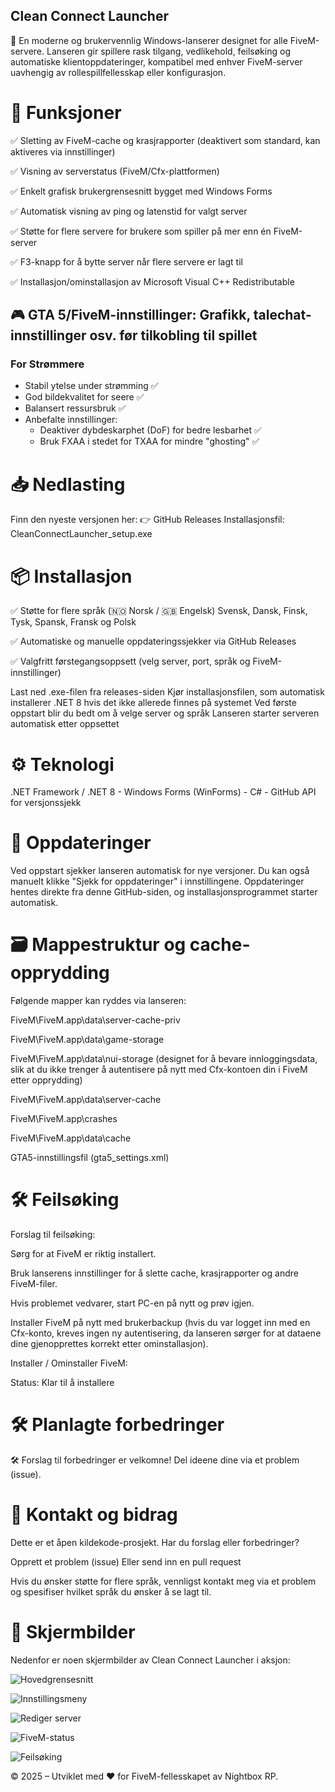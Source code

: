 ## Clean Connect Launcher

🚀 En moderne og brukervennlig Windows-lanserer designet for alle FiveM-servere. Lanseren gir spillere rask tilgang, vedlikehold, feilsøking og automatiske klientoppdateringer, kompatibel med enhver FiveM-server uavhengig av rollespillfellesskap eller konfigurasjon.

# 🧩 Funksjoner

✅ Sletting av FiveM-cache og krasjrapporter (deaktivert som standard, kan aktiveres via innstillinger)

✅ Visning av serverstatus (FiveM/Cfx-plattformen)

✅ Enkelt grafisk brukergrensesnitt bygget med Windows Forms

✅ Automatisk visning av ping og latenstid for valgt server

✅ Støtte for flere servere for brukere som spiller på mer enn én FiveM-server

✅ F3-knapp for å bytte server når flere servere er lagt til

✅ Installasjon/ominstallasjon av Microsoft Visual C++ Redistributable

## 🎮 GTA 5/FiveM-innstillinger: Grafikk, talechat-innstillinger osv. før tilkobling til spillet

### For Strømmere
- Stabil ytelse under strømming ✅
- God bildekvalitet for seere ✅
- Balansert ressursbruk ✅
- Anbefalte innstillinger:
  - Deaktiver dybdeskarphet (DoF) for bedre lesbarhet ✅
  - Bruk FXAA i stedet for TXAA for mindre "ghosting" ✅

# 📥 Nedlasting
Finn den nyeste versjonen her: 👉 GitHub Releases
Installasjonsfil: CleanConnectLauncher_setup.exe

# 📦 Installasjon
✅ Støtte for flere språk (🇳🇴 Norsk / 🇬🇧 Engelsk) Svensk, Dansk, Finsk, Tysk, Spansk, Fransk og Polsk

✅ Automatiske og manuelle oppdateringssjekker via GitHub Releases

✅ Valgfritt førstegangsoppsett (velg server, port, språk og FiveM-innstillinger)

Last ned .exe-filen fra releases-siden
Kjør installasjonsfilen, som automatisk installerer .NET 8 hvis det ikke allerede finnes på systemet
Ved første oppstart blir du bedt om å velge server og språk
Lanseren starter serveren automatisk etter oppsettet

# ⚙️ Teknologi

.NET Framework / .NET 8 - Windows Forms (WinForms) - C# - GitHub API for versjonssjekk

# 🔁 Oppdateringer
Ved oppstart sjekker lanseren automatisk for nye versjoner. Du kan også manuelt klikke "Sjekk for oppdateringer" i innstillingene.
Oppdateringer hentes direkte fra denne GitHub-siden, og installasjonsprogrammet starter automatisk.

# 🗃️ Mappestruktur og cache-opprydding
Følgende mapper kan ryddes via lanseren:

FiveM\FiveM.app\data\server-cache-priv

FiveM\FiveM.app\data\game-storage

FiveM\FiveM.app\data\nui-storage (designet for å bevare innloggingsdata, slik at du ikke trenger å autentisere på nytt med Cfx-kontoen din i FiveM etter opprydding)

FiveM\FiveM.app\data\server-cache

FiveM\FiveM.app\crashes

FiveM\FiveM.app\data\cache

GTA5-innstillingsfil (gta5_settings.xml)

# 🛠️ Feilsøking

Forslag til feilsøking:

Sørg for at FiveM er riktig installert.

Bruk lanserens innstillinger for å slette cache, krasjrapporter og andre FiveM-filer.

Hvis problemet vedvarer, start PC-en på nytt og prøv igjen.

Installer FiveM på nytt med brukerbackup (hvis du var logget inn med en Cfx-konto, kreves ingen ny autentisering, da lanseren sørger for at dataene dine gjenopprettes korrekt etter ominstallasjon).

Installer / Ominstaller FiveM:

Status: Klar til å installere

# 🛠️ Planlagte forbedringer

🛠️ Forslag til forbedringer er velkomne! Del ideene dine via et problem (issue).

# 💬 Kontakt og bidrag
Dette er et åpen kildekode-prosjekt. Har du forslag eller forbedringer?

Opprett et problem (issue)
Eller send inn en pull request

Hvis du ønsker støtte for flere språk, vennligst kontakt meg via et problem og spesifiser hvilket språk du ønsker å se lagt til.

# 📸 Skjermbilder
Nedenfor er noen skjermbilder av Clean Connect Launcher i aksjon:

![Hovedgrensesnitt](/Clean_connect_launcher.png)

![Innstillingsmeny](/Clean_connect_launcher_settings.png)

![Rediger server](/Clean_connect_editserver.png)

![FiveM-status](/Clean_connect_launcher_fivemstatus.png)

![Feilsøking](/Trubleshooting.png)

© 2025 – Utviklet med ❤️ for FiveM-fellesskapet av Nightbox RP.
